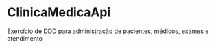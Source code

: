 # ClinicaMedicaApi
Exercício de DDD para administração de pacientes, médicos, exames e   atendimento
